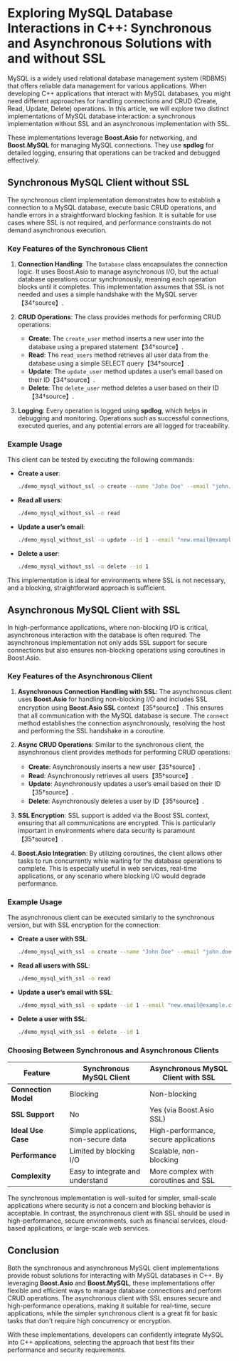 # Exploring MySQL Database Interactions in C++: Synchronous and Asynchronous Solutions with and without SSL

MySQL is a widely used relational database management system (RDBMS) that offers reliable data management for various applications. When developing C++ applications that interact with MySQL databases, you might need different approaches for handling connections and CRUD (Create, Read, Update, Delete) operations. In this article, we will explore two distinct implementations of MySQL database interaction: a synchronous implementation without SSL and an asynchronous implementation with SSL.

These implementations leverage **Boost.Asio** for networking, and **Boost.MySQL** for managing MySQL connections. They use **spdlog** for detailed logging, ensuring that operations can be tracked and debugged effectively.

## Synchronous MySQL Client without SSL

The synchronous client implementation demonstrates how to establish a connection to a MySQL database, execute basic CRUD operations, and handle errors in a straightforward blocking fashion. It is suitable for use cases where SSL is not required, and performance constraints do not demand asynchronous execution.

### Key Features of the Synchronous Client

1. **Connection Handling**: 
   The `Database` class encapsulates the connection logic. It uses Boost.Asio to manage asynchronous I/O, but the actual database operations occur synchronously, meaning each operation blocks until it completes. This implementation assumes that SSL is not needed and uses a simple handshake with the MySQL server【34†source】.

2. **CRUD Operations**:
   The class provides methods for performing CRUD operations:
   - **Create**: The `create_user` method inserts a new user into the database using a prepared statement【34†source】.
   - **Read**: The `read_users` method retrieves all user data from the database using a simple SELECT query【34†source】.
   - **Update**: The `update_user` method updates a user’s email based on their ID【34†source】.
   - **Delete**: The `delete_user` method deletes a user based on their ID【34†source】.

3. **Logging**:
   Every operation is logged using **spdlog**, which helps in debugging and monitoring. Operations such as successful connections, executed queries, and any potential errors are all logged for traceability.

### Example Usage
This client can be tested by executing the following commands:
- **Create a user**: 
  ```bash
  ./demo_mysql_without_ssl -o create --name "John Doe" --email "john.doe@example.com"
  ```
- **Read all users**:
  ```bash
  ./demo_mysql_without_ssl -o read
  ```
- **Update a user’s email**:
  ```bash
  ./demo_mysql_without_ssl -o update --id 1 --email "new.email@example.com"
  ```
- **Delete a user**:
  ```bash
  ./demo_mysql_without_ssl -o delete --id 1
  ```

This implementation is ideal for environments where SSL is not necessary, and a blocking, straightforward approach is sufficient.

## Asynchronous MySQL Client with SSL

In high-performance applications, where non-blocking I/O is critical, asynchronous interaction with the database is often required. The asynchronous implementation not only adds SSL support for secure connections but also ensures non-blocking operations using coroutines in Boost.Asio.

### Key Features of the Asynchronous Client

1. **Asynchronous Connection Handling with SSL**:
   The asynchronous client uses **Boost.Asio** for handling non-blocking I/O and includes SSL encryption using **Boost.Asio SSL** context【35†source】. This ensures that all communication with the MySQL database is secure. The `connect` method establishes the connection asynchronously, resolving the host and performing the SSL handshake in a coroutine.

2. **Async CRUD Operations**:
   Similar to the synchronous client, the asynchronous client provides methods for performing CRUD operations:
   - **Create**: Asynchronously inserts a new user【35†source】.
   - **Read**: Asynchronously retrieves all users【35†source】.
   - **Update**: Asynchronously updates a user’s email based on their ID【35†source】.
   - **Delete**: Asynchronously deletes a user by ID【35†source】.

3. **SSL Encryption**:
   SSL support is added via the Boost SSL context, ensuring that all communications are encrypted. This is particularly important in environments where data security is paramount【35†source】.

4. **Boost.Asio Integration**:
   By utilizing coroutines, the client allows other tasks to run concurrently while waiting for the database operations to complete. This is especially useful in web services, real-time applications, or any scenario where blocking I/O would degrade performance.

### Example Usage
The asynchronous client can be executed similarly to the synchronous version, but with SSL encryption for the connection:
- **Create a user with SSL**:
  ```bash
  ./demo_mysql_with_ssl -o create --name "John Doe" --email "john.doe@example.com"
  ```
- **Read all users with SSL**:
  ```bash
  ./demo_mysql_with_ssl -o read
  ```
- **Update a user’s email with SSL**:
  ```bash
  ./demo_mysql_with_ssl -o update --id 1 --email "new.email@example.com"
  ```
- **Delete a user with SSL**:
  ```bash
  ./demo_mysql_with_ssl -o delete --id 1
  ```

### Choosing Between Synchronous and Asynchronous Clients

| Feature                        | Synchronous MySQL Client              | Asynchronous MySQL Client with SSL      |
|---------------------------------|---------------------------------------|-----------------------------------------|
| **Connection Model**            | Blocking                             | Non-blocking                           |
| **SSL Support**                 | No                                   | Yes (via Boost.Asio SSL)               |
| **Ideal Use Case**              | Simple applications, non-secure data | High-performance, secure applications  |
| **Performance**                 | Limited by blocking I/O              | Scalable, non-blocking                 |
| **Complexity**                  | Easy to integrate and understand     | More complex with coroutines and SSL   |

The synchronous implementation is well-suited for simpler, small-scale applications where security is not a concern and blocking behavior is acceptable. In contrast, the asynchronous client with SSL should be used in high-performance, secure environments, such as financial services, cloud-based applications, or large-scale web services.

## Conclusion

Both the synchronous and asynchronous MySQL client implementations provide robust solutions for interacting with MySQL databases in C++. By leveraging **Boost.Asio** and **Boost.MySQL**, these implementations offer flexible and efficient ways to manage database connections and perform CRUD operations. The asynchronous client with SSL ensures secure and high-performance operations, making it suitable for real-time, secure applications, while the simpler synchronous client is a great fit for basic tasks that don't require high concurrency or encryption.

With these implementations, developers can confidently integrate MySQL into C++ applications, selecting the approach that best fits their performance and security requirements.

